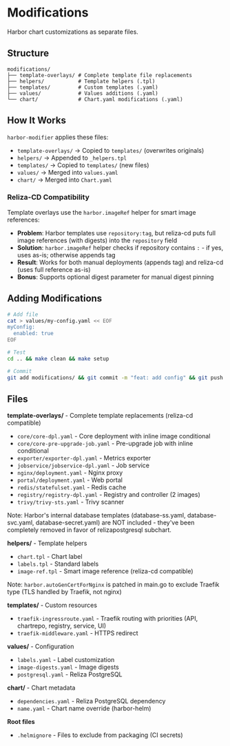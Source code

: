 # Modifications

Harbor chart customizations as separate files.

## Structure

```
modifications/
├── template-overlays/ # Complete template file replacements
├── helpers/           # Template helpers (.tpl)
├── templates/         # Custom templates (.yaml)
├── values/            # Values additions (.yaml)
└── chart/             # Chart.yaml modifications (.yaml)
```

## How It Works

`harbor-modifier` applies these files:
- `template-overlays/` → Copied to `templates/` (overwrites originals)
- `helpers/` → Appended to `_helpers.tpl`
- `templates/` → Copied to `templates/` (new files)
- `values/` → Merged into `values.yaml`
- `chart/` → Merged into `Chart.yaml`

### Reliza-CD Compatibility

Template overlays use the `harbor.imageRef` helper for smart image references:
- **Problem**: Harbor templates use `repository:tag`, but reliza-cd puts full image references (with digests) into the `repository` field
- **Solution**: `harbor.imageRef` helper checks if repository contains `:` - if yes, uses as-is; otherwise appends tag
- **Result**: Works for both manual deployments (appends tag) and reliza-cd (uses full reference as-is)
- **Bonus**: Supports optional digest parameter for manual digest pinning

## Adding Modifications

```bash
# Add file
cat > values/my-config.yaml << EOF
myConfig:
  enabled: true
EOF

# Test
cd .. && make clean && make setup

# Commit
git add modifications/ && git commit -m "feat: add config" && git push
```

## Files

**template-overlays/** - Complete template replacements (reliza-cd compatible)
- `core/core-dpl.yaml` - Core deployment with inline image conditional
- `core/core-pre-upgrade-job.yaml` - Pre-upgrade job with inline conditional
- `exporter/exporter-dpl.yaml` - Metrics exporter
- `jobservice/jobservice-dpl.yaml` - Job service
- `nginx/deployment.yaml` - Nginx proxy
- `portal/deployment.yaml` - Web portal
- `redis/statefulset.yaml` - Redis cache
- `registry/registry-dpl.yaml` - Registry and controller (2 images)
- `trivy/trivy-sts.yaml` - Trivy scanner

Note: Harbor's internal database templates (database-ss.yaml, database-svc.yaml, database-secret.yaml) 
are NOT included - they've been completely removed in favor of relizapostgresql subchart.

**helpers/** - Template helpers
- `chart.tpl` - Chart label
- `labels.tpl` - Standard labels
- `image-ref.tpl` - Smart image reference (reliza-cd compatible)

Note: `harbor.autoGenCertForNginx` is patched in main.go to exclude Traefik type (TLS handled by Traefik, not nginx)

**templates/** - Custom resources
- `traefik-ingressroute.yaml` - Traefik routing with priorities (API, chartrepo, registry, service, UI)
- `traefik-middleware.yaml` - HTTPS redirect

**values/** - Configuration
- `labels.yaml` - Label customization
- `image-digests.yaml` - Image digests
- `postgresql.yaml` - Reliza PostgreSQL

**chart/** - Chart metadata
- `dependencies.yaml` - Reliza PostgreSQL dependency
- `name.yaml` - Chart name override (harbor-helm)

**Root files**
- `.helmignore` - Files to exclude from packaging (CI secrets)
